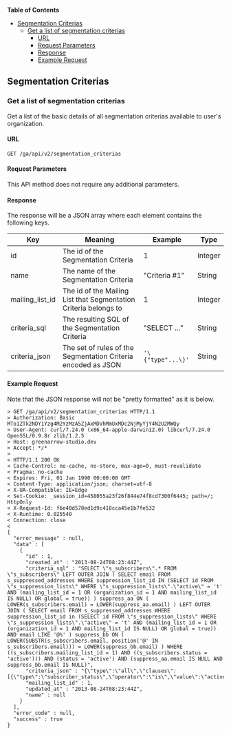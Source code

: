 <!-- START doctoc generated TOC please keep comment here to allow auto update -->
<!-- DON'T EDIT THIS SECTION, INSTEAD RE-RUN doctoc TO UPDATE -->
**Table of Contents**

- [Segmentation Criterias](#segmentation-criterias)
  - [Get a list of segmentation criterias](#get-a-list-of-segmentation-criterias)
    - [URL](#url)
    - [Request Parameters](#request-parameters)
    - [Response](#response)
    - [Example Request](#example-request)

<!-- END doctoc generated TOC please keep comment here to allow auto update -->

## Segmentation Criterias

### Get a list of segmentation criterias

Get a list of the basic details of all segmentation criterias available to user's organization.

#### URL

    GET /ga/api/v2/segmentation_criterias

#### Request Parameters

This API method does not require any additional parameters.

#### Response

The response will be a JSON array where each element contains the following keys.

| Key             | Meaning                                                          | Example           | Type    | 
| --------------- | ---------------------------------------------------------------- | ----------------- | ------- | 
| id              | The id of the Segmentation Criteria                              | 1                 | Integer | 
| name            | The name of the Segmentation Criteria                            | "Criteria #1"     | String  | 
| mailing_list_id | The id of the Mailing List that Segmentation Criteria belongs to | 1                 | Integer | 
| criteria_sql    | The resulting SQL of the Segmentation Criteria                   | "SELECT ..."      | String  | 
| criteria_json   | The set of rules of the Segmentation Criteria encoded as JSON    | `'\{"type"...\}'` | String  | 

#### Example Request

Note that the JSON response will not be "pretty formatted" as it is below.

    > GET /ga/api/v2/segmentation_criterias HTTP/1.1
    > Authorization: Basic MTo1ZTk2NDY1Yzg4M2YzMzA5ZjAxMDVhMmUxMDc2NjMyYjY4N2U2MWQy
    > User-Agent: curl/7.24.0 (x86_64-apple-darwin12.0) libcurl/7.24.0 OpenSSL/0.9.8r zlib/1.2.5
    > Host: greenarrow-studio.dev
    > Accept: */*
    >
    < HTTP/1.1 200 OK
    < Cache-Control: no-cache, no-store, max-age=0, must-revalidate
    < Pragma: no-cache
    < Expires: Fri, 01 Jan 1990 00:00:00 GMT
    < Content-Type: application/json; charset=utf-8
    < X-UA-Compatible: IE=Edge
    < Set-Cookie: _session_id=458055a23f26f844e74f8cd7300f6445; path=/; HttpOnly
    < X-Request-Id: f6e40d578ed1d9c418cca45e1b7fe532
    < X-Runtime: 0.025540
    < Connection: close
    <
    {
      "error_message" : null,
      "data" : [
        {
          "id" : 1,
          "created_at" : "2013-08-24T08:23:44Z",
          "criteria_sql" : "SELECT \"s_subscribers\".* FROM \"s_subscribers\" LEFT OUTER JOIN ( SELECT email FROM s_suppressed_addresses WHERE suppression_list_id IN (SELECT id FROM \"s_suppression_lists\" WHERE \"s_suppression_lists\".\"active\" = 't' AND (mailing_list_id = 1 OR (organization_id = 1 AND mailing_list_id IS NULL) OR global = true)) ) suppress_aa ON ( LOWER(s_subscribers.email) = LOWER(suppress_aa.email) ) LEFT OUTER JOIN ( SELECT email FROM s_suppressed_addresses WHERE suppression_list_id in (SELECT id FROM \"s_suppression_lists\" WHERE \"s_suppression_lists\".\"active\" = 't' AND (mailing_list_id = 1 OR (organization_id = 1 AND mailing_list_id IS NULL) OR global = true)) AND email LIKE '@%' ) suppress_bb ON ( LOWER(SUBSTR(s_subscribers.email, position('@' IN s_subscribers.email))) = LOWER(suppress_bb.email) ) WHERE ((s_subscribers.mailing_list_id = 1) AND ((s_subscribers.status = 'active'))) AND (status = 'active') AND (suppress_aa.email IS NULL AND suppress_bb.email IS NULL)",
          "criteria_json" : "{\"type\":\"all\",\"clauses\":[{\"type\":\"subscriber_status\",\"operator\":\"is\",\"value\":\"active\"}]}",
          "mailing_list_id" : 1,
          "updated_at" : "2013-08-24T08:23:44Z",
          "name" : null
        }
      ],
      "error_code" : null,
      "success" : true
    }
